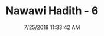 ---
title        : "Nawawi Hadith - 6"
date         : 7/25/2018 11:33:42 AM
draft        : false
type         : "hadith"
layout       : "hadith"
BookCode     : "NWH"
HadithNumber : "6"
---